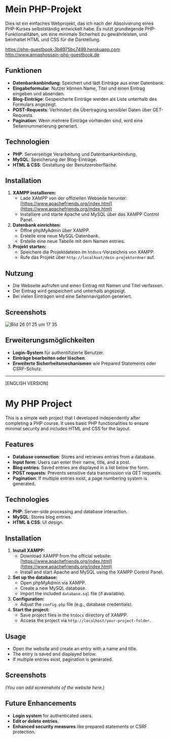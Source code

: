 # Mein PHP-Projekt

Dies ist ein einfaches Webprojekt, das ich nach der Absolvierung eines PHP-Kurses selbstständig entwickelt habe. Es nutzt grundlegende PHP-Funktionalitäten, um eine minimale Sicherheit zu gewährleisten, und beinhaltet HTML und CSS für die Darstellung.

https://php-guestbook-3b8975bc7499.herokuapp.com
http://www.annashossain-php-guestbook.de

## Funktionen
- **Datenbankanbindung**: Speichert und lädt Einträge aus einer Datenbank.
- **Eingabeformular**: Nutzer können Name, Titel und einen Eintrag eingeben und absenden.
- **Blog-Einträge**: Gespeicherte Einträge werden als Liste unterhalb des Formulars angezeigt.
- **POST-Requests**: Verhindert die Übertragung sensibler Daten über GET-Requests.
- **Pagination**: Wenn mehrere Einträge vorhanden sind, wird eine Seitennummerierung generiert.

## Technologien
- **PHP**: Serverseitige Verarbeitung und Datenbankanbindung.
- **MySQL**: Speicherung der Blog-Einträge.
- **HTML & CSS**: Gestaltung der Benutzeroberfläche.

## Installation
1. **XAMPP installieren:**
   - Lade XAMPP von der offiziellen Webseite herunter: [https://www.apachefriends.org/index.html](https://www.apachefriends.org/index.html)
   - Installiere und starte Apache und MySQL über das XAMPP Control Panel.
2. **Datenbank einrichten:**
   - Öffne phpMyAdmin über XAMPP.
   - Erstelle eine neue MySQL-Datenbank.
   - Erstelle eine neue Tabelle mit dem Namen entries.
4. **Projekt starten:**
   - Speichere die Projektdateien im `htdocs`-Verzeichnis von XAMPP.
   - Rufe das Projekt über `http://localhost/dein-projektordner` auf.

## Nutzung 
- Die Webseite aufrufen und einen Eintrag mit Namen und Titel verfassen.
- Der Eintrag wird gespeichert und unterhalb angezeigt.
- Bei vielen Einträgen wird eine Seitennavigation generiert.

## Screenshots
![Bild 26 01 25 um 17 35](https://github.com/user-attachments/assets/98281383-f552-479c-ba04-ed3711cb2d4a)

## Erweiterungsmöglichkeiten
- **Login-System** für authentifizierte Benutzer.
- **Einträge bearbeiten oder löschen**.
- **Erweiterte Sicherheitsmechanismen** wie Prepared Statements oder CSRF-Schutz.




---
[ENGLISH VERSION]
# My PHP Project

This is a simple web project that I developed independently after completing a PHP course. It uses basic PHP functionalities to ensure minimal security and includes HTML and CSS for the layout.

## Features
- **Database connection**: Stores and retrieves entries from a database.
- **Input form**: Users can enter their name, title, and a post.
- **Blog entries**: Saved entries are displayed in a list below the form.
- **POST requests**: Prevents sensitive data transmission via GET requests.
- **Pagination**: If multiple entries exist, a page numbering system is generated.

## Technologies
- **PHP**: Server-side processing and database interaction.
- **MySQL**: Stores blog entries.
- **HTML & CSS**: UI design.

## Installation
1. **Install XAMPP:**
   - Download XAMPP from the official website: [https://www.apachefriends.org/index.html](https://www.apachefriends.org/index.html)
   - Install and start Apache and MySQL using the XAMPP Control Panel.
2. **Set up the database:**
   - Open phpMyAdmin via XAMPP.
   - Create a new MySQL database.
   - Import the included `database.sql` file (if available).
3. **Configuration:**
   - Adjust the `config.php` file (e.g., database credentials).
4. **Start the project:**
   - Save project files in the `htdocs` directory of XAMPP.
   - Access the project via `http://localhost/your-project-folder`.

## Usage
- Open the website and create an entry with a name and title.
- The entry is saved and displayed below.
- If multiple entries exist, pagination is generated.

## Screenshots
*(You can add screenshots of the website here.)*

## Future Enhancements
- **Login system** for authenticated users.
- **Edit or delete entries**.
- **Enhanced security measures** like prepared statements or CSRF protection.

